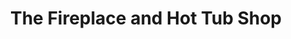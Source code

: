 ---
title: "The Fireplace and Hot Tub Shop"
url: /hampton/the-fireplace-and-hot-tub-shop/
shop: fireplace
---